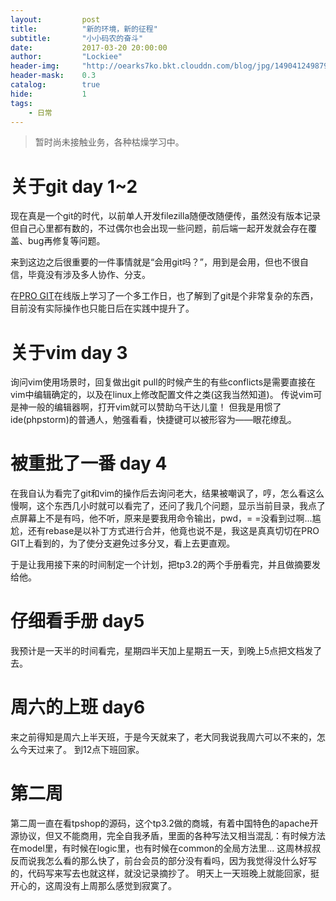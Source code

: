 ```yaml
---
layout:     	post
title:      	"新的环境，新的征程"
subtitle:   	"小小码农的奋斗"
date:       	2017-03-20 20:00:00
author:     	"Lockiee"
header-img: 	"http://oearks7ko.bkt.clouddn.com/blog/jpg/1490412498796.jpg"
header-mask: 	0.3
catalog:    	true
hide:			1
tags:
    - 日常
---
```



> 暂时尚未接触业务，各种枯燥学习中。

# 关于git day 1~2

现在真是一个git的时代，以前单人开发filezilla随便改随便传，虽然没有版本记录但自己心里都有数的，不过偶尔也会出现一些问题，前后端一起开发就会存在覆盖、bug再修复等问题。

来到这边之后很重要的一件事情就是“会用git吗？”，用到是会用，但也不很自信，毕竟没有涉及多人协作、分支。

在[PRO GIT](http://git.oschina.net/progit/)在线版上学习了一个多工作日，也了解到了git是个非常复杂的东西，目前没有实际操作也只能日后在实践中提升了。

# 关于vim day 3

询问vim使用场景时，回复做出git pull的时候产生的有些conflicts是需要直接在vim中编辑确定的，以及在linux上修改配置文件之类(这我当然知道)。
传说vim可是神一般的编辑器啊，打开vim就可以赞助乌干达儿童！
但我是用惯了ide(phpstorm)的普通人，勉强看看，快捷键可以被形容为——眼花缭乱。

# 被重批了一番 day 4

在我自认为看完了git和vim的操作后去询问老大，结果被嘲讽了，哼，怎么看这么慢啊，这个东西几小时就可以看完了，还问了我几个问题，显示当前目录，我点了点屏幕上不是有吗，他不听，原来是要我用命令输出，pwd，= =没看到过啊...尴尬，还有rebase是以补丁方式进行合并，他竟也说不是，我这是真真切切在PRO GIT上看到的，为了使分支避免过多分叉，看上去更直观。

于是让我用接下来的时间制定一个计划，把tp3.2的两个手册看完，并且做摘要发给他。

# 仔细看手册 day5

我预计是一天半的时间看完，星期四半天加上星期五一天，到晚上5点把文档发了去。

# 周六的上班 day6

来之前得知是周六上半天班，于是今天就来了，老大同我说我周六可以不来的，怎么今天过来了。
到12点下班回家。

# 第二周 

第二周一直在看tpshop的源码，这个tp3.2做的商城，有着中国特色的apache开源协议，但又不能商用，完全自我矛盾，里面的各种写法又相当混乱：有时候方法在model里，有时候在logic里，也有时候在common的全局方法里...
这周林叔叔反而说我怎么看的那么快了，前台会员的部分没有看吗，因为我觉得没什么好写的，代码写来写去也就这样，就没记录摘抄了。
明天上一天班晚上就能回家，挺开心的，这周没有上周那么感觉到寂寞了。
